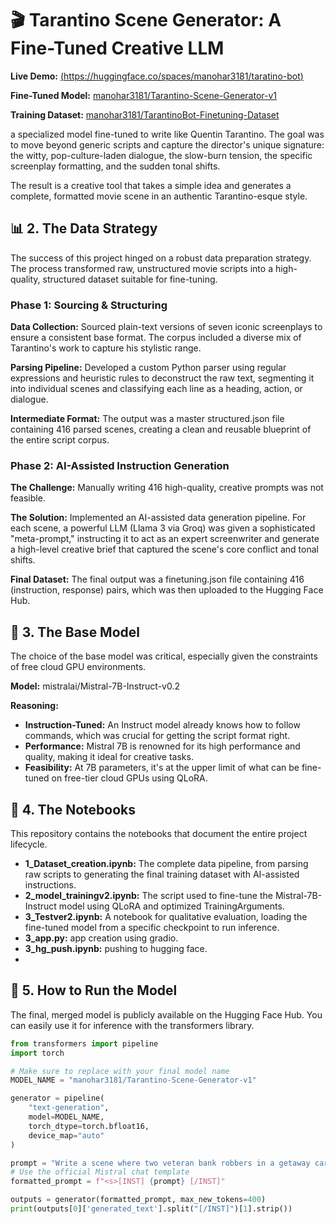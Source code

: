 # 🎬 Tarantino Scene Generator: A Fine-Tuned Creative LLM




**Live Demo:** [(https://huggingface.co/spaces/manohar3181/taratino-bot)](https://huggingface.co/spaces/manohar3181/taratino-bot)

**Fine-Tuned Model:** [manohar3181/Tarantino-Scene-Generator-v1](https://huggingface.co/manohar3181/TarintinoStyle-scene-generator-v1)

**Training Dataset:** [manohar3181/TarantinoBot-Finetuning-Dataset](https://huggingface.co/datasets/manohar3181/TarantinoBot-Finetuning-Dataset)


 a specialized model fine-tuned to write like Quentin Tarantino. The goal was to move beyond generic scripts and capture the director's unique signature: the witty, pop-culture-laden dialogue, the slow-burn tension, the specific screenplay formatting, and the sudden tonal shifts.

The result is a creative tool that takes a simple idea and generates a complete, formatted movie scene in an authentic Tarantino-esque style.



## 📊 2. The Data Strategy

The success of this project hinged on a robust data preparation strategy. The process transformed raw, unstructured movie scripts into a high-quality, structured dataset suitable for fine-tuning.

### Phase 1: Sourcing & Structuring

**Data Collection:** Sourced plain-text versions of seven iconic screenplays to ensure a consistent base format. The corpus included a diverse mix of Tarantino's work to capture his stylistic range.

**Parsing Pipeline:** Developed a custom Python parser using regular expressions and heuristic rules to deconstruct the raw text, segmenting it into individual scenes and classifying each line as a heading, action, or dialogue.

**Intermediate Format:** The output was a master structured.json file containing 416 parsed scenes, creating a clean and reusable blueprint of the entire script corpus.

### Phase 2: AI-Assisted Instruction Generation

**The Challenge:** Manually writing 416 high-quality, creative prompts was not feasible.

**The Solution:** Implemented an AI-assisted data generation pipeline. For each scene, a powerful LLM (Llama 3 via Groq) was given a sophisticated "meta-prompt," instructing it to act as an expert screenwriter and generate a high-level creative brief that captured the scene's core conflict and tonal shifts.

**Final Dataset:** The final output was a finetuning.json file containing 416 (instruction, response) pairs, which was then uploaded to the Hugging Face Hub.

## 🧠 3. The Base Model

The choice of the base model was critical, especially given the constraints of free cloud GPU environments.

**Model:** mistralai/Mistral-7B-Instruct-v0.2

**Reasoning:**

- **Instruction-Tuned:** An Instruct model already knows how to follow commands, which was crucial for getting the script format right.
- **Performance:** Mistral 7B is renowned for its high performance and quality, making it ideal for creative tasks.
- **Feasibility:** At 7B parameters, it's at the upper limit of what can be fine-tuned on free-tier cloud GPUs using QLoRA.

## 📓 4. The Notebooks

This repository contains the notebooks that document the entire project lifecycle.

- **1_Dataset_creation.ipynb:** The complete data pipeline, from parsing raw scripts to generating the final training dataset with AI-assisted instructions.
- **2_model_trainingv2.ipynb:** The script used to fine-tune the Mistral-7B-Instruct model using QLoRA and optimized TrainingArguments.
- **3_Testver2.ipynb:** A notebook for qualitative evaluation, loading the fine-tuned model from a specific checkpoint to run inference.
- **3_app.py:** app creation using gradio.
- **3_hg_push.ipynb:** pushing to hugging face.
- 

## 🚀 5. How to Run the Model

The final, merged model is publicly available on the Hugging Face Hub. You can easily use it for inference with the transformers library.

```python
from transformers import pipeline
import torch

# Make sure to replace with your final model name
MODEL_NAME = "manohar3181/Tarantino-Scene-Generator-v1"

generator = pipeline(
    "text-generation",
    model=MODEL_NAME,
    torch_dtype=torch.bfloat16,
    device_map="auto"
)

prompt = "Write a scene where two veteran bank robbers in a getaway car argue about the best type of donut to eat after a heist."
# Use the official Mistral chat template
formatted_prompt = f"<s>[INST] {prompt} [/INST]"

outputs = generator(formatted_prompt, max_new_tokens=400)
print(outputs[0]['generated_text'].split("[/INST]")[1].strip())
```
